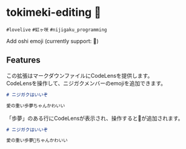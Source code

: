 # tokimeki-editing 🌈

`#lovelive` `#虹ヶ咲` `#nijigaku_programming`

Add oshi emoji (currently support: 🎀)

## Features

この拡張はマークダウンファイルにCodeLensを提供します。  
CodeLensを操作して、ニジガクメンバーのemojiを追加できます。

```markdown
# ニジガクはいいぞ

愛の重い歩夢ちゃんかわいい
```

「歩夢」のある行にCodeLensが表示され、操作すると🎀が追加されます。

```markdown
# ニジガクはいいぞ

愛の重い歩夢🎀ちゃんかわいい
```
